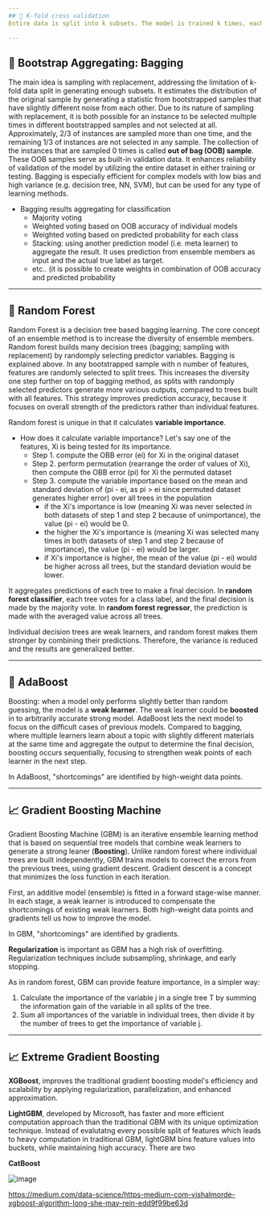 ```yaml
---
## 🔁 K-fold cross validation
Entire data is split into k subsets. The model is trained k times, each time using k-1 folds for training and the remaining fold for validation. While it allows every data point to be used in both training and validation, it has limitations. One limitation is that the models trained on different folds are not completely independent, affecting the reliability of the model performance. It is also limited by the fixed number of folds, which can reduce granularity of model evaluation.

---
```



## 🎲 Bootstrap Aggregating: Bagging
The main idea is sampling with replacement, addressing the limitation of k-fold data split in generating enough subsets. It estimates the distribution of the original sample by generating a statistic from  bootstrapped samples that have slightly different noise from each other. Due to its nature of sampling with replacement, it is both possible for an instance to be selected multiple times in different bootstrapped samples and not selected at all. Approximately, 2/3 of instances are sampled more than one time, and the remaining 1/3 of instances are not selected in any sample. The collection of the instances that are sampled 0 times is called **out of bag (OOB) sample**. These OOB samples serve as built-in validation data. It enhances reliability of validation of the model by utilizing the entire dataset in either training or testing. Bagging is especially efficient for complex models with low bias and high variance (e.g. decision tree, NN, SVM), but can be used for any type of learning methods.

- Bagging results aggregating 
for classification
  * Majority voting
  * Weighted voting based on OOB accuracy of individual models
  * Weighted voting based on predicted probability for each class
  * Stacking: using another prediction model (i.e. meta learner) to aggregate the result. It uses prediction from ensemble members as input and the actual true label as target.
  * etc.. (it is possible to create weights in combination of OOB accuracy and predicted probability

---
## 🌲 Random Forest
Random Forest is a decision tree based bagging learning. The core concept of an ensemble method is to increase the diversity of ensemble members. Random forest builds many decision trees (bagging; sampling with replacement) by randomply selecting predictor variables. Bagging is explained above. In any bootstrapped sample with n number of features, features are randomly selected to split trees. This increases the diversity one step further on top of bagging method, as splits with randomply selected predictors generate more various outputs, compared to trees built with all features. This strategy improves prediction accuracy, because it focuses on overall strength of the predictors rather than individual features.

Random forest is unique in that it calculates **variable importance**.
- How does it calculate variable importance?
  Let's say one of the features, Xi is being tested for its importance.
  * Step 1. compute the OBB error (ei) for Xi in the original dataset
  * Step 2. perform permutation (rearrange the order of values of Xi), then compute the OBB error (pi) for Xi the permuted dataset
  * Step 3. compute the variable importance based on the mean and standard deviation of (pi - ei, as pi > ei since permuted dataset generates higher error) over all trees in the population
     - if the Xi's importance is low (meaning Xi was never selected in both datasets of step 1 and step 2 because of unimportance), the value (pi - ei) would be 0.
     - the higher the Xi's importance is (meaning Xi was selected many times in both datasets of step 1 and step 2 because of importance), the value (pi - ei) would be larger.
     - if Xi's importance is higher, the mean of the value (pi - ei) would be higher across all trees, but the standard deviation would be lower.

It aggregates predictions of each tree to make a final decision. In **random forest classifier**, each tree votes for a class label, and the final decision is made by the majority vote. In **random forest regressor**, the prediction is made with the averaged value across all trees.

Individual decision trees are weak learners, and random forest makes them stronger by combining their predictions. Therefore, the variance is reduced and the results are generalized better.

---
## 🧮 AdaBoost
Boosting: when a model only performs slightly better than random guessing, the model is a **weak learner**. The weak learner could be **boosted** in to arbitrarily accurate strong model. AdaBoost lets the next model to focus on the difficult cases of previous models. Compared to bagging, where multiple learners learn about a topic with slightly different materials at the same time and aggregate the output to determine the final decision, boosting occurs sequentially, focusing to strengthen weak points of each learner in the next step.

In AdaBoost, "shortcomings" are identified by high-weight data points.

--- 
## 📈 Gradient Boosting Machine
Gradient Boosting Machine (GBM) is an iterative ensemble learning method that is based on sequential tree models that combine weak learners to generate a strong leaner (**Boosting**). Unlike random forest where individual trees are built independently, GBM trains models to correct the errors from the previous trees, using gradient descent. Gradient descent is a concept that minimizes the loss function in each iteration. 

First, an additive model (ensemble) is fitted in a forward stage-wise manner. In each stage, a weak learner is introduced to compensate the shortcomings of existing weak learners. Both high-weight data points and gradients tell us how to improve the model.

In GBM, "shortcomings" are identified by gradients.

**Regularization** is important as GBM has a high risk of overfitting. Regularization techniques include subsampling, shrinkage, and early stopping.

As in random forest, GBM can provide feature importance, in a simpler way:
1. Calculate the importance of the variable j in a single tree T by summing the information gain of the variable in all splits of the tree. 
2. Sum all importances of the variable in individual trees, then divide it by the number of trees to get the importance of variable j.
   

---

## 📈 Extreme Gradient Boosting
**XGBoost**, improves the traditional gradient boosting model's efficiency and scalability by applying regularization, parallelization, and enhanced approximation.

**LightGBM**, developed by Microsoft, has faster and more efficient computation approach than the traditional GBM with its unique optimization technique. Instead of evalutatng every possible split of features which leads to heavy computation in traditional GBM, lightGBM bins feature values into buckets, while maintaining high accuracy. There are two

**CatBoost**


![image](https://github.com/user-attachments/assets/de305234-3a3d-4f3c-9612-b5b117037557)

https://medium.com/data-science/https-medium-com-vishalmorde-xgboost-algorithm-long-she-may-rein-edd9f99be63d


